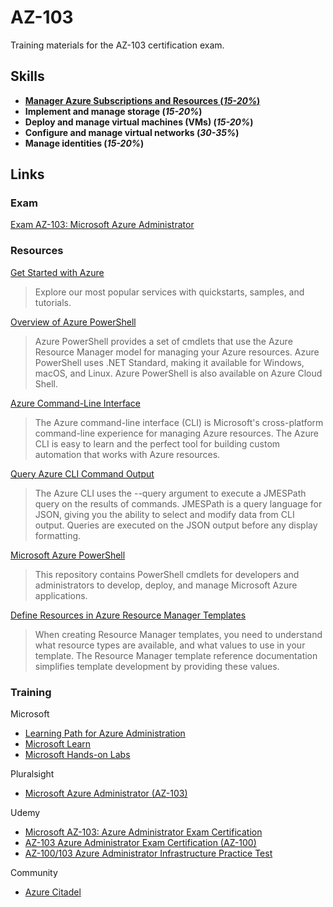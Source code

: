 # AZ-103

Training materials for the AZ-103 certification exam.

## Skills

- **[Manager Azure Subscriptions and Resources (_15-20%_)](Managing%20Subscriptions%20and%20Resources/)**
- **Implement and manage storage (_15-20%_)**
- **Deploy and manage virtual machines (VMs) (_15-20%_)**
- **Configure and manage virtual networks (_30-35%_)**
- **Manage identities (_15-20%_)**

## Links

### Exam

[Exam AZ-103: Microsoft Azure Administrator](https://www.microsoft.com/en-us/learning/exam-az-103.aspx)

### Resources

[Get Started with Azure](https://docs.microsoft.com/en-us/azure/)
>Explore our most popular services with quickstarts, samples, and tutorials.

[Overview of Azure PowerShell](https://docs.microsoft.com/en-us/powershell/azure/overview?view=azps-2.5.0)
>Azure PowerShell provides a set of cmdlets that use the Azure Resource Manager model for managing your Azure resources. Azure PowerShell uses .NET Standard, making it available for Windows, macOS, and Linux. Azure PowerShell is also available on Azure Cloud Shell.

[Azure Command-Line Interface](https://docs.microsoft.com/en-us/cli/azure/?view=azure-cli-latest)
>The Azure command-line interface (CLI) is Microsoft's cross-platform command-line experience for managing Azure resources. The Azure CLI is easy to learn and the perfect tool for building custom automation that works with Azure resources.

[Query Azure CLI Command Output](https://docs.microsoft.com/en-us/cli/azure/query-azure-cli?view=azure-cli-latest)

>The Azure CLI uses the --query argument to execute a JMESPath query on the results of commands. JMESPath is a query language for JSON, giving you the ability to select and modify data from CLI output. Queries are executed on the JSON output before any display formatting.

[Microsoft Azure PowerShell](https://github.com/Azure/azure-powershell)
>This repository contains PowerShell cmdlets for developers and administrators to develop, deploy, and manage Microsoft Azure applications.

[Define Resources in Azure Resource Manager Templates](https://docs.microsoft.com/en-us/azure/templates/)
>When creating Resource Manager templates, you need to understand what resource types are available, and what values to use in your template. The Resource Manager template reference documentation simplifies template development by providing these values.

### Training

Microsoft

- [Learning Path for Azure Administration](docs/AzureAdministratorLearningPath\(July2019\).pdf)
- [Microsoft Learn](https://docs.microsoft.com/en-us/learn/)
- [Microsoft Hands-on Labs](https://www.microsoft.com/handsonlabs)

Pluralsight

- [Microsoft Azure Administrator (AZ-103)](https://www.pluralsight.com/paths/microsoft-azure-administrator-az-103)

Udemy

- [Microsoft AZ-103: Azure Administrator Exam Certification](https://www.udemy.com/course/az-100-skylines-academy/)
- [AZ-103 Azure Administrator Exam Certification (AZ-100)](https://www.udemy.com/70533-azure/)
- [AZ-100/103 Azure Administrator Infrastructure Practice Test](https://www.udemy.com/az-100-azure-administrator-infrastructure-practice-test/)

Community

- [Azure Citadel](https://azurecitadel.com/)
